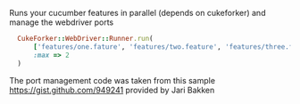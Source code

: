 Runs your cucumber features in parallel (depends on cukeforker) and manage the webdriver ports

```ruby
  CukeForker::WebDriver::Runner.run(
      ['features/one.fature', 'features/two.feature', 'features/three.feature'],
      :max => 2
  )
```

The port management code was taken from this sample https://gist.github.com/949241 provided by Jari Bakken 